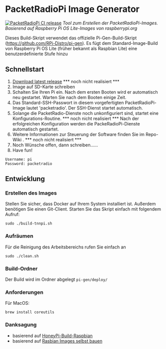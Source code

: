 # PacketRadioPi Image Generator 
[![PacketRadioPi CI release](https://github.com/PE1FTL/PacketRadioPi/actions/workflows/release.yml/badge.svg)](https://github.com/PE1FTL/PacketRadioPi/actions/workflows/release.yml)
_Tool zum Erstellen der PacketRadioPi-Images. Basierend auf Raspberry Pi OS Lite-Images von raspberrypi.org_

Dieses Build-Skript verwendet das offizielle Pi-Gen-Build-Skript (https://github.com/RPi-Distro/pi-gen). Es fügt dem Standard-Image-Build von Raspberry Pi OS Lite (früher bekannt als Raspbian Lite) eine benutzerdefinierte Stufe hinzu

## Schnellstart

1. [Download latest release](https://gitea.home.pfeiffer-privat.de/ppfeiffer/PacketRadioPi/releases) *** noch nicht realisiert ***
2. Image auf SD-Karte schreiben
3. Schalten Sie Ihren Pi ein. Nach dem ersten Booten wird er automatisch neu gestartet. Warten Sie nach dem Booten einige Zeit. 
4. Das Standard-SSH-Passwort in diesem vorgefertigten PacketRadioPi-Image lautet 'packetradio'. Der SSH-Dienst startet automatisch.
5. Solange die PacketRadio-Dienste noch unkonfiguriert sind, startet eine Konfigurations-Routine. *** noch nicht realisiert ***
   Nach der erfolgreichen Konfiguration werden die PackeRadioPi-Dienste automatisch gestartet.
6. Weitere Informationen zur Steuerung der Software finden Sie im Repo-Wiki . *** noch nicht realisiert ***
7. Noch Wünsche offen, dann schreiben...... 
8. Have fun!

```
Username: pi
Password: packetradio
```

## Entwicklung

### Erstellen des Images
Stellen Sie sicher, dass Docker auf Ihrem System installiert ist. Außerdem benötigen Sie einen Git-Client. Starten Sie das Skript einfach mit folgendem Aufruf:

```
sudo ./build-tnnpi.sh
```

### Aufräumen
Für die Reinigung des Arbeitsbereichs rufen Sie einfach an

```
sudo ./clean.sh
```
### Build-Ordner
Der Build wird im Ordner abgelegt ```pi-gen/deploy/```

### Anforderungen
Für MacOS:

```
brew install coreutils
```

### Danksagung
* basierend auf [HoneyPi-Build-Raspbian](https://github.com/Honey-Pi/HoneyPi-Build-Raspbian)
* basierend auf [Rasbian Images selbst bauen](https://javan.de/raspbian-images-selbst-bauen/)



